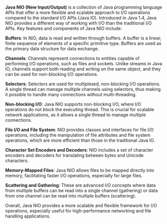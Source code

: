 **Java NIO (New Input/Output)** is a collection of Java programming language APIs that offer a more flexible and scalable approach to I/O operations compared to the standard I/O APIs (Java IO). Introduced in Java 1.4, Java NIO provides a different way of working with I/O than the traditional I/O APIs. Key features and components of Java NIO include:

**Buffers**: In NIO, data is read and written through buffers. A buffer is a linear, finite sequence of elements of a specific primitive type. Buffers are used as the primary data structure for data exchange.

**Channels**: Channels represent connections to entities capable of performing I/O operations, such as files and sockets. Unlike streams in Java IO, channels support both reading and writing on the same object, and they can be used for non-blocking I/O operations.

**Selectors**: Selectors are used for multiplexed, non-blocking I/O operations. A single thread can manage multiple channels using selectors, thus making it possible to handle many connections without multi-threading.

**Non-blocking I/O**: Java NIO supports non-blocking I/O, where I/O operations do not block the executing thread. This is crucial for scalable network applications, as it allows a single thread to manage multiple connections.

**File I/O and File System**: NIO provides classes and interfaces for file I/O operations, including the manipulation of file attributes and file system operations, which are more efficient than those in the traditional Java IO.

**Character Set Encoders and Decoders**: NIO includes a set of character encoders and decoders for translating between bytes and Unicode characters.

**Memory-Mapped Files**: Java NIO allows files to be mapped directly into memory, facilitating faster I/O operations, especially for large files.

**Scattering and Gathering**: These are advanced I/O concepts where data from multiple buffers can be read into a single channel (gathering) or data from one channel can be read into multiple buffers (scattering).

Overall, Java NIO provides a more scalable and flexible framework for I/O operations, especially useful for high-performance networking and file handling applications.





